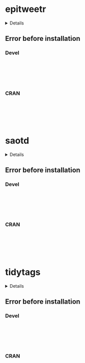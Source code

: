 # epitweetr

<details>

* Version: 
* GitHub: https://github.com/ropensci/rtweet
* Source code: NA
* Number of recursive dependencies: 0

</details>

## Error before installation

### Devel

```






```
### CRAN

```






```
# saotd

<details>

* Version: 
* GitHub: https://github.com/ropensci/rtweet
* Source code: NA
* Number of recursive dependencies: 0

</details>

## Error before installation

### Devel

```






```
### CRAN

```






```
# tidytags

<details>

* Version: 
* GitHub: https://github.com/ropensci/rtweet
* Source code: NA
* Number of recursive dependencies: 0

</details>

## Error before installation

### Devel

```






```
### CRAN

```






```

